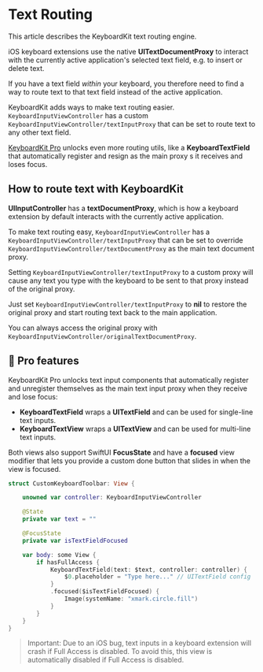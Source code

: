 # Text Routing

This article describes the KeyboardKit text routing engine.

iOS keyboard extensions use the native **UITextDocumentProxy** to interact with the currently active application's selected text field, e.g. to insert or delete text. 

If you have a text field *within* your keyboard, you therefore need to find a way to route text to that text field instead of the active application.  

KeyboardKit adds ways to make text routing easier. ``KeyboardInputViewController`` has a custom ``KeyboardInputViewController/textInputProxy`` that can be set to route text to any other text field.

[KeyboardKit Pro][Pro] unlocks even more routing utils, like a **KeyboardTextField** that automatically register and resign as the main proxy s it receives and loses focus.



## How to route text with KeyboardKit

**UIInputController** has a **textDocumentProxy**, which is how a keyboard extension by default interacts with the currently active application.

To make text routing easy, ``KeyboardInputViewController`` has a ``KeyboardInputViewController/textInputProxy`` that can be set to override ``KeyboardInputViewController/textDocumentProxy`` as the main text document proxy.

Setting ``KeyboardInputViewController/textInputProxy`` to a custom proxy will cause any text you type with the keyboard to be sent to that proxy instead of the original proxy. 

Just set ``KeyboardInputViewController/textInputProxy`` to **nil** to restore the original proxy and start routing text back to the main application. 

You can always access the original proxy with ``KeyboardInputViewController/originalTextDocumentProxy``.  



## 👑 Pro features

KeyboardKit Pro unlocks text input components that automatically register and unregister themselves as the main text input proxy when they receive and lose focus:

* **KeyboardTextField** wraps a **UITextField** and can be used for single-line text inputs.
* **KeyboardTextView** wraps a **UITextView** and can be used for multi-line text inputs.

Both views also support SwiftUI **FocusState** and have a **focused** view modifier that lets you provide a custom done button that slides in when the view is focused.

```swift
struct CustomKeyboardToolbar: View {

    unowned var controller: KeyboardInputViewController

    @State 
    private var text = ""

    @FocusState 
    private var isTextFieldFocused

    var body: some View {
        if hasFullAccess {
            KeyboardTextField(text: $text, controller: controller) {
                $0.placeholder = "Type here..." // UITextField config
            }
            .focused($isTextFieldFocused) {
                Image(systemName: "xmark.circle.fill")
            }
        }
    }
}
```

> Important: Due to an iOS bug, text inputs in a keyboard extension will crash if Full Access is disabled. To avoid this, this view is automatically disabled if Full Access is disabled.




[Pro]: https://github.com/KeyboardKit/KeyboardKitPro
